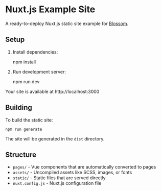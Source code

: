 # Nuxt.js Example Site

A ready-to-deploy Nuxt.js static site example for [Blossom](https://www.blossom-cloud.com).

## Setup

1. Install dependencies:

    npm install

2. Run development server:

    npm run dev

Your site is available at http://localhost:3000

## Building

To build the static site:

    npm run generate

The site will be generated in the `dist` directory.

## Structure

- `pages/` - Vue components that are automatically converted to pages
- `assets/` - Uncompiled assets like SCSS, images, or fonts
- `static/` - Static files that are served directly
- `nuxt.config.js` - Nuxt.js configuration file

